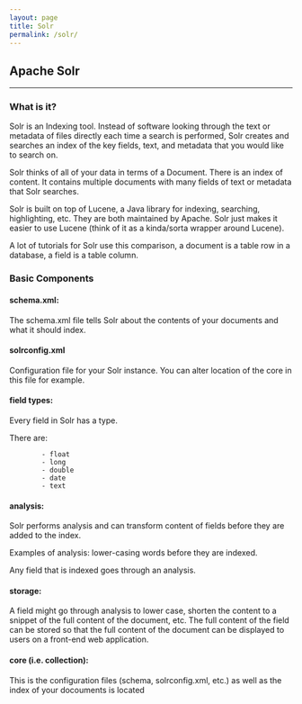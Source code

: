 ```yaml
---
layout: page
title: Solr
permalink: /solr/
---
```


## Apache Solr

---

### What is it?

Solr is an Indexing tool. Instead of software looking through the text or metadata of files directly each time a search is performed,
Solr creates and searches an index of the key fields, text, and metadata that you would like to search on.

Solr thinks of all of your data in terms of a Document. There is an index of content. It contains multiple documents with many fields of text or metadata that Solr searches.

Solr is built on top of Lucene, a Java library for indexing, searching, highlighting, etc. They are both maintained by Apache. Solr just makes it easier to use Lucene (think of it as a kinda/sorta wrapper around Lucene).

A lot of tutorials for Solr use this comparison, a document is a table row in a database, a field is a table column.


### Basic Components

#### schema.xml:

The schema.xml file tells Solr about the contents of your documents and what it should index.

#### solrconfig.xml

Configuration file for your Solr instance. You can alter location of the core in this file for example.

#### field types:

Every field in Solr has a type.

   There are:

            - float
            - long
            - double
            - date
            - text

#### analysis:

Solr performs analysis and can transform content of fields before they are added to the index.

Examples of analysis: lower-casing words before they are indexed.

Any field that is indexed goes through an analysis.

#### storage:

A field might go through analysis to lower case, shorten the content to a snippet of the full content of the document, etc.
The full content of the field can be stored so that the full content of the document can be displayed to users on a front-end web application.


#### core (i.e. collection):

This is the configuration files (schema, solrconfig.xml, etc.) as well as the index of your docouments is located